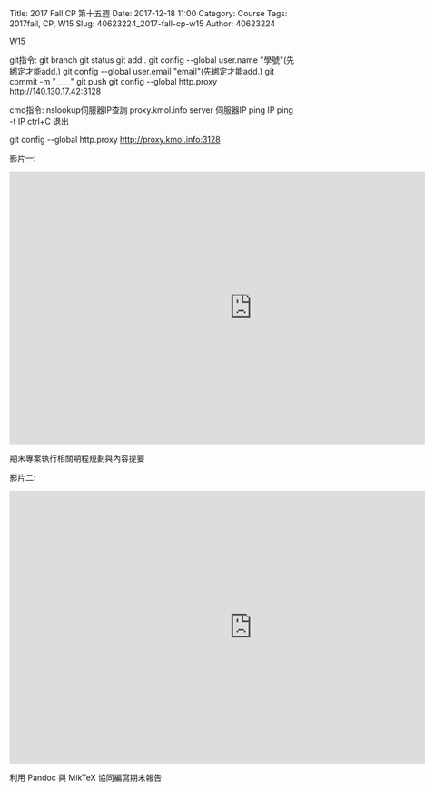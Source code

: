Title: 2017 Fall CP 第十五週
Date: 2017-12-18 11:00
Category: Course
Tags: 2017fall, CP, W15
Slug: 40623224_2017-fall-cp-w15
Author: 40623224

W15

<!-- PELICAN_END_SUMMARY -->

git指令:
git branch
git status
git add .
git config --global user.name "學號"(先綁定才能add.)
git config --global user.email "email"(先綁定才能add.)
git commit -m "____"
git push
git config --global http.proxy http://140.130.17.42:3128

cmd指令:
nslookup伺服器IP查詢
proxy.kmol.info
server 伺服器IP
ping IP
ping -t IP
ctrl+C 退出

git config --global http.proxy http://proxy.kmol.info:3128

影片一:
<iframe width="854" height="480" src="https://www.youtube.com/embed/LDppozww-vo" frameborder="0" gesture="media" allow="encrypted-media" allowfullscreen></iframe>

期末專案執行相關期程規劃與內容提要

影片二:
<iframe width="854" height="480" src="https://www.youtube.com/embed/HGMCvzLltko" frameborder="0" gesture="media" allow="encrypted-media" allowfullscreen></iframe>

利用 Pandoc 與 MikTeX 協同編寫期末報告

